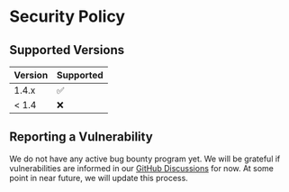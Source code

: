 # Security Policy

## Supported Versions

| Version | Supported          |
| ------- | ------------------ |
| 1.4.x   | :white_check_mark: |
| < 1.4   | :x:                |

## Reporting a Vulnerability

We do not have any active bug bounty program yet. We will be grateful if vulnerabilities are informed in our [GitHub Discussions](https://github.com/IamLizu/wpdetect/discussions) for now. At some point in near future, we will update this process.
